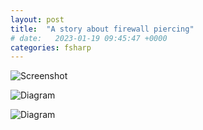 ```yaml
---
layout: post
title:  "A story about firewall piercing"
# date:   2023-01-19 09:45:47 +0000
categories: fsharp
---
```


![Screenshot](/assets/20230306162208.png)


![Diagram](/assets/20230306161358.png)

![Diagram](/assets/20230306162326.png)